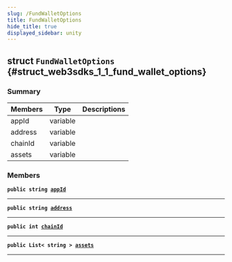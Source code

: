 ```yaml
---
slug: /FundWalletOptions
title: FundWalletOptions
hide_title: true
displayed_sidebar: unity
---
```


## struct `FundWalletOptions` {#struct_web3sdks_1_1_fund_wallet_options}

### Summary

| Members | Type     | Descriptions |
| ------- | -------- | ------------ |
| appId   | variable |              |
| address | variable |              |
| chainId | variable |              |
| assets  | variable |              |

### Members

**`public string `[`appId`](#struct_web3sdks_1_1_fund_wallet_options_1ad7507b03d4357558674b152ea18a145a)**

---

**`public string `[`address`](#struct_web3sdks_1_1_fund_wallet_options_1a183c2dab6438c514266b5f511f786b8c)**

---

**`public int `[`chainId`](#struct_web3sdks_1_1_fund_wallet_options_1a3ff8757dceb78171e0cecc879f647653)**

---

**`public List< string > `[`assets`](#struct_web3sdks_1_1_fund_wallet_options_1a4edfee6549c2f76001f92bc50abe089b)**

---
